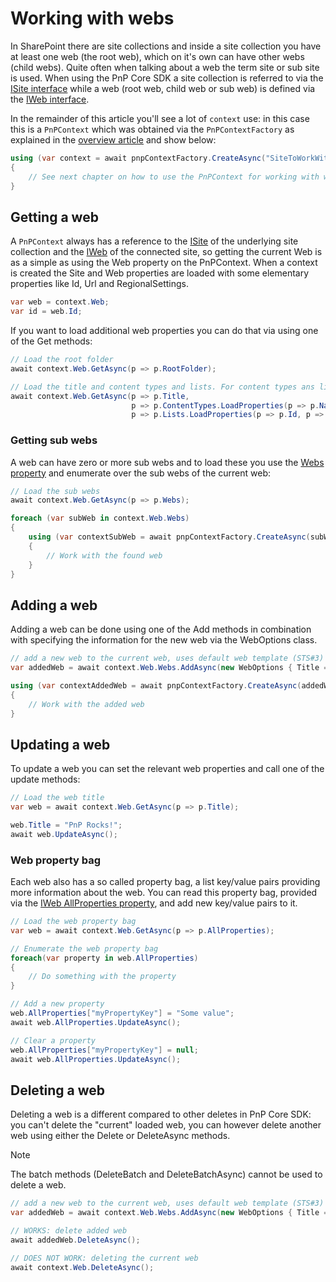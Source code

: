 # Working with webs

In SharePoint there are site collections and inside a site collection you have at least one web (the root web), which on it's own can have other webs (child webs). Quite often when talking about a web the term site or sub site is used. When using the PnP Core SDK a site collection is referred to via the [ISite interface](https://pnp.github.io/pnpcore/api/PnP.Core.Model.SharePoint.ISite.html) while a web (root web, child web or sub web) is defined via the [IWeb interface](https://pnp.github.io/pnpcore/api/PnP.Core.Model.SharePoint.IWeb.html).

In the remainder of this article you'll see a lot of `context` use: in this case this is a `PnPContext` which was obtained via the `PnPContextFactory` as explained in the [overview article](readme.md) and show below:

```csharp
using (var context = await pnpContextFactory.CreateAsync("SiteToWorkWith"))
{
    // See next chapter on how to use the PnPContext for working with webs
}
```

## Getting a web

A `PnPContext` always has a reference to the [ISite](https://pnp.github.io/pnpcore/api/PnP.Core.Model.SharePoint.ISite.html) of the underlying site collection and the [IWeb](https://pnp.github.io/pnpcore/api/PnP.Core.Model.SharePoint.IWeb.html) of the connected site, so getting the current Web is as a simple as using the Web property on the PnPContext. When a context is created the Site and Web properties are loaded with some elementary properties like Id, Url and RegionalSettings.

```csharp
var web = context.Web;
var id = web.Id;
```

If you want to load additional web properties you can do that via using one of the Get methods:

```csharp
// Load the root folder 
await context.Web.GetAsync(p => p.RootFolder);

// Load the title and content types and lists. For content types ans lists load additional properties
await context.Web.GetAsync(p => p.Title,
                           p => p.ContentTypes.LoadProperties(p => p.Name),
                           p => p.Lists.LoadProperties(p => p.Id, p => p.Title, p => p.DocumentTemplate));
```

### Getting sub webs

A web can have zero or more sub webs and to load these you use the [Webs property](https://pnp.github.io/pnpcore/api/PnP.Core.Model.SharePoint.IWeb.html#collapsible-PnP_Core_Model_SharePoint_IWeb_Webs) and enumerate over the sub webs of the current web:

```csharp
// Load the sub webs
await context.Web.GetAsync(p => p.Webs);

foreach (var subWeb in context.Web.Webs)
{
    using (var contextSubWeb = await pnpContextFactory.CreateAsync(subWeb.Url))
    {
        // Work with the found web
    }
}
```

## Adding a web

Adding a web can be done using one of the Add methods in combination with specifying the information for the new web via the WebOptions class.

```csharp
// add a new web to the current web, uses default web template (STS#3) and default language (1033)
var addedWeb = await context.Web.Webs.AddAsync(new WebOptions { Title = "My web", Url = "myweb" });

using (var contextAddedWeb = await pnpContextFactory.CreateAsync(addedWeb.Url))
{
    // Work with the added web
}
```

## Updating a web

To update a web you can set the relevant web properties and call one of the update methods:

```csharp
// Load the web title
var web = await context.Web.GetAsync(p => p.Title);

web.Title = "PnP Rocks!";
await web.UpdateAsync();
```

### Web property bag

Each web also has a so called property bag, a list key/value pairs providing more information about the web. You can read this property bag, provided via the [IWeb AllProperties property](https://pnp.github.io/pnpcore/api/PnP.Core.Model.SharePoint.IWeb.html#collapsible-PnP_Core_Model_SharePoint_IWeb_AllProperties), and add new key/value pairs to it.

```csharp
// Load the web property bag
var web = await context.Web.GetAsync(p => p.AllProperties);

// Enumerate the web property bag
foreach(var property in web.AllProperties)
{
    // Do something with the property
}

// Add a new property
web.AllProperties["myPropertyKey"] = "Some value";
await web.AllProperties.UpdateAsync();

// Clear a property
web.AllProperties["myPropertyKey"] = null;
await web.AllProperties.UpdateAsync();
```

## Deleting a web

Deleting a web is a different compared to other deletes in PnP Core SDK: you can't delete the "current" loaded web, you can however delete another web using either the Delete or DeleteAsync methods.

> [!Note]
> The batch methods (DeleteBatch and DeleteBatchAsync) cannot be used to delete a web.

```csharp
// add a new web to the current web, uses default web template (STS#3) and default language (1033)
var addedWeb = await context.Web.Webs.AddAsync(new WebOptions { Title = "My web", Url = "myweb" });

// WORKS: delete added web
await addedWeb.DeleteAsync();

// DOES NOT WORK: deleting the current web
await context.Web.DeleteAsync();
```
